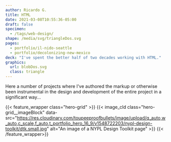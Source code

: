 ```yaml
---
author: Ricardo G.
title: HTML
date: 2021-03-08T10:55:36-05:00
draft: false
specimen:
  - /tags/web-design/
shape: /media/svg/triangleDos.svg
pages:
  - portfolio/il-nido-seattle
  - portfolio/decolonizing-new-mexico
deck: "I've spent the better half of two decades working with HTML."
graphics: 
  url: blobDos.svg
  class: triangle
---
```


Here a number of projects where I've authored the markup or otherwise been instrumental in the design and development of the entire project in a significant way...

{{< feature_wrapper class="hero-grid" >}}
  {{< image_cld
        class="hero-grid__imageBlock" data-src="https://res.cloudinary.com/toupeeproofbullets/image/upload/q_auto,w_auto,c_scale,f_auto,t_portfolio_hero_16_9/v1548722203/nypl-design-toolkit/dtk.small.jpg"
        alt="An image of a NYPL Design Toolkit page"
      >}}
{{< /feature_wrapper>}}
